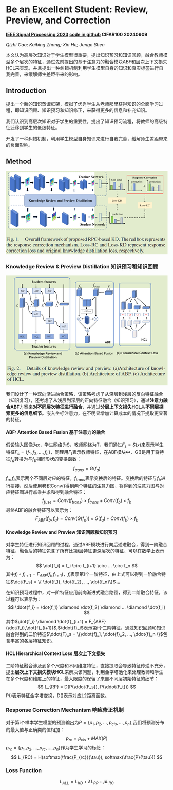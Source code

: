 # Be an Excellent Student: Review, Preview, and Correction

**[IEEE Signal Processing 2023](https://ieeexplore.ieee.org/abstract/document/10319075)	[code in github](https://github.com/kbzhang0505/RPC)	CIFAR100	20240909**

*Qizhi Cao; Kaibing Zhang; Xin He; Junge Shen*

本文认为高层次知识对于学生模型很重要，提出知识预习和知识回顾，融合教师模型多个层次的特征，通过先前提出的基于注意力的融合模块ABF和层次上下文损失HCL来实现，并且提出一种纠错机制利用学生模型自身的知识和真实标签进行自我完善，来缓解师生差距带来的影响。

## Introduction

提出一个新的知识蒸馏框架，模拟了优秀学生从老师那里获得知识的全面学习过程，即知识回顾、知识预习和知识修正，来获得更多的信息和补充知识。

我们认识到高层次知识对于学生的重要性，提出了知识预习流程，将教师的高级特征迁移到学生的低级特征。

开发了一种纠错机制，利用学生模型自身知识来进行自我完善，缓解师生差距带来的负面影响。

## Method

![image-20240909102457609](imgs/image-20240909102457609.png)

### Knowledge Review & Preview Distillation  知识预习和知识回顾

![image-20240909102705006](imgs/image-20240909102705006.png)

我们设计了一种双向渐进融合策略，该策略考虑了从深层到浅层的反向特征融合（知识复习），还考虑了从浅层到深层的正向特征融合（知识预习），通过**注意力融合ABF**方案来**对不同层次特征进行融合**，并通过**分层上下文损失HCL**从**不同层探索更多的信息细节**。嵌入坐标注意力，在不明显增加计算成本的情况下提取更显著的特征。

#### ABF: Attention Based Fusion  基于注意力的融合

假设输入图像为x，学生网络为S，教师网络为T，我们通过$F_s = S(x)$来表示学生特征$F_s = \{f_1, f_2, ..., f_n \}$，同理用$F_t$表示教师特征，在ABF模块中，G()是用于将特征$f_a$转换为与$f_b$相同形状的变换函数：
$$
f_{trans} = G(f_a)
$$
$f_a, f_b$表示两个不同层对应的特征，$f_{trans}$表示变换后的特征。变换后的特征与$f_b$进行拼接，然后使用卷积Conv()得到两个特征的注意力图，将得到的注意力图与对应特征图进行点乘并求和得到融合特征：
$$
f_{fuse} = Conv(f_{trans}) \times f_{trans} + Conv(f_{b})\times f_b
$$
最终ABF的融合特征可以表示为：
$$
F_{ABF}(f_b, f_a) = Conv(G(f_a)) \times G(f_a) + Conv(f_b) \times f_b
$$

#### Knowledge Review and Preview  知识回顾和知识预习

对学生特征进行知识回顾的过程，通过ABF模块进行向后递进融合，得到一阶融合特征，融合后的特征包含了所有比第i层特征更深层次的特征，可以在数学上表示为：
$$
\dot{f_i} = f_i \circ f_{i+1} \circ ... \circ f_n
$$
其中$f_i \circ f_{i+1} = F_{ABF}(f_i, f_{i+1})$，$f_i$表示第i个一阶特征，由上式可以得到一阶融合特征$\dot{F_s} = \{ \dot{f_1}, \dot{f_2}, ..., \dot{f_n}\}$，。

在知识预习过程中，对一阶特征应用前向渐进式融合路径，得到二阶融合特征，该过程可以表示为：
$$
\ddot{f_i} = \dot{f_1} \diamond  \dot{f_2} \diamond ... \diamond \dot{f_i}
$$
其中$\dot{f_i} \diamond  \dot{f}_{i+1} = F_{ABF}(\dot{f_i},\dot{f}_{i+1})$,$\ddot{f}_i$表示第i个二阶特征，通过知识回顾和知识融合得到的二阶特征$\ddot{F}_s = \{\ddot{f}_1, \ddot{f}_2, ..., \ddot{f}_n \}$包含丰富的各层特征知识。

#### HCL Hierarchical Context Loss  层次上下文损失

二阶特征融合涉及到多个尺度和不同维度特征，直接提取会导致特征传递不充分，提出**层次上下文损失模块HCL**来解决该问题，利用金字塔池化来处理教师和学生在多个尺度和维度上的特征，最大限度的保留了来自不同层初始特征的细节：
$$
L_{RP} = D(P(\ddot{F_s}), P(\ddot{F_t}))
$$
P()表示特征金字塔变换，D()表示对应L2距离函数。

### Response Correction Mechanism  响应修正机制

对于第i个样本学生模型的预测输出为$P = \{p_1, p_2, ..., p_{cls}, ..., p_n \}$,我们将预测分布的最大值与正确类的值相加：
$$
p_{rc} = p_{cls} + MAX(P)
$$
$p_{rc} = \{ p_1, p_2,..., p_{rc}, ..., p_n\}$作为学生学习的标签：
$$
L_{RC} = H(softmax(\frac{P_{rc}}{\tau}), softmax(\frac{P}{\tau}))
$$

### Loss Function

$$
L_{ALL} = L_{KD} + \lambda L_{RP}+\mu L_{RC}
$$

